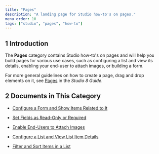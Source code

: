 ```yaml
---
title: "Pages"
description: "A landing page for Studio how-to's on pages."
menu_order: 10
tags: ["studio", "pages", "how-to"]
---
```


## 1 Introduction 

The **Pages** category contains Studio how-to's on pages and will help you build pages for various use cases, such as configuring a list and view its details, enabling your end-user to attach images, or building a form. 

For more general guidelines on how to create a page, drag and drop elements on it, see [Pages](/studio/page-editor) in the *Studio 8 Guide*.

## 2 Documents in This Category

* [Configure a Form and Show Items Related to It](pages-how-to-configure-form)

* [Set Fields as Read-Only or Required](pages-how-to-set-validation-and-editability)

* [Enable End-Users to Attach Images](pages-how-to-attach-images)

* [Configure a List and View List Item Details](pages-how-to-configure-list)

* [Filter and Sort Items in a List](pages-how-to-filter-and-sort)